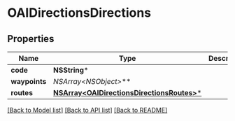 # OAIDirectionsDirections

## Properties
Name | Type | Description | Notes
------------ | ------------- | ------------- | -------------
**code** | **NSString*** |  | [optional] 
**waypoints** | **NSArray&lt;NSObject*&gt;*** |  | [optional] 
**routes** | [**NSArray&lt;OAIDirectionsDirectionsRoutes&gt;***](OAIDirectionsDirectionsRoutes.md) |  | [optional] 

[[Back to Model list]](../README.md#documentation-for-models) [[Back to API list]](../README.md#documentation-for-api-endpoints) [[Back to README]](../README.md)


